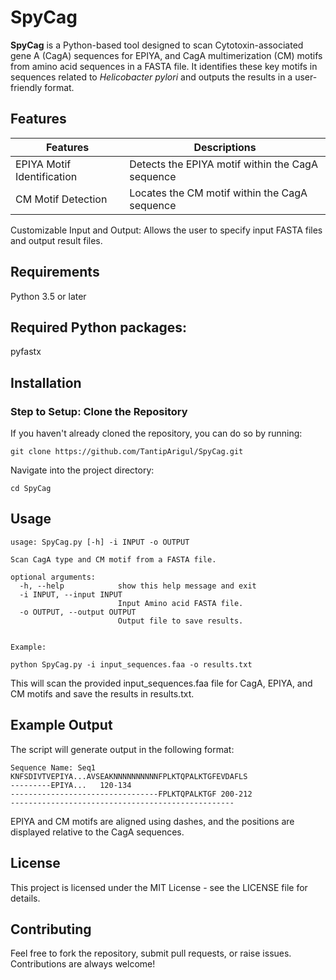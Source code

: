 # SpyCag
**SpyCag** is a Python-based tool designed to scan Cytotoxin-associated gene A (CagA) sequences for EPIYA, and CagA multimerization (CM) motifs from amino acid sequences in a FASTA file. It identifies these key motifs in sequences related to _Helicobacter pylori_ and outputs the results in a user-friendly format.
## Features
|Features|Descriptions|
|---|---|
|EPIYA Motif Identification | Detects the EPIYA motif within the CagA sequence|
|CM Motif Detection| Locates the CM motif within the CagA sequence|

Customizable Input and Output: Allows the user to specify input FASTA files and output result files.

## Requirements
Python 3.5 or later

## Required Python packages:
pyfastx

## Installation
### Step to Setup: Clone the Repository
If you haven't already cloned the repository, you can do so by running:

```
git clone https://github.com/TantipArigul/SpyCag.git
```
Navigate into the project directory:
```
cd SpyCag
```

## Usage
```
usage: SpyCag.py [-h] -i INPUT -o OUTPUT

Scan CagA type and CM motif from a FASTA file.

optional arguments:
  -h, --help            show this help message and exit
  -i INPUT, --input INPUT
                        Input Amino acid FASTA file.
  -o OUTPUT, --output OUTPUT
                        Output file to save results.


Example:

python SpyCag.py -i input_sequences.faa -o results.txt
```
This will scan the provided input_sequences.faa file for CagA, EPIYA, and CM motifs and save the results in results.txt.


## Example Output
The script will generate output in the following format:
```
Sequence Name: Seq1
KNFSDIVTVEPIYA...AVSEAKNNNNNNNNNNFPLKTQPALKTGFEVDAFLS
---------EPIYA...   120-134
---------------------------------FPLKTQPALKTGF 200-212
--------------------------------------------------
```
EPIYA and CM motifs are aligned using dashes, and the positions are displayed relative to the CagA sequences.

## License
This project is licensed under the MIT License - see the LICENSE file for details.

## Contributing
Feel free to fork the repository, submit pull requests, or raise issues. Contributions are always welcome!
